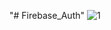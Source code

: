 "# Firebase_Auth" 
![1](https://user-images.githubusercontent.com/53448100/122806404-e66b4480-d2e7-11eb-8d7b-62b3aa326be2.png)
